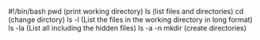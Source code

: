 #!/bin/bash
pwd (print working directory)
ls (list files and directories)
cd (change dirctory)
ls -l (List the files in the working directory in long format)
ls -la (List all including the hidden files)
ls -a -n
mkdir (create directories) 
